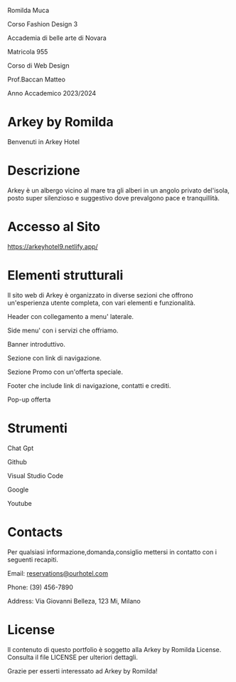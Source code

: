 Romilda Muca



Corso Fashion Design 3



Accademia di belle arte di Novara


Matricola 955 


Corso di Web Design 


Prof.Baccan Matteo 


Anno Accademico 2023/2024



# Arkey by Romilda
Benvenuti in Arkey Hotel

# Descrizione
Arkey è un albergo vicino al mare tra gli alberi in un angolo privato del'isola, posto super silenzioso e suggestivo dove prevalgono pace e tranquillità.

# Accesso al Sito
https://arkeyhotel9.netlify.app/

# Elementi strutturali
Il sito web di Arkey è organizzato in diverse sezioni che offrono un'esperienza utente completa, con vari elementi e funzionalità.

Header con collegamento a menu' laterale.

Side menu' con i servizi che offriamo.

Banner introduttivo.

Sezione con link di navigazione.

Sezione Promo con un'offerta speciale.

Footer che include link di navigazione, contatti e crediti.

Pop-up offerta

# Strumenti

Chat Gpt

Github

Visual Studio Code

Google

Youtube


# Contacts
Per qualsiasi informazione,domanda,consiglio mettersi in contatto con i seguenti recapiti.

 Email: reservations@ourhotel.com

Phone: (39) 456-7890

Address: Via Giovanni Belleza, 123  Mi, Milano 


# License
 
Il contenuto di questo portfolio è soggetto alla Arkey by Romilda License. Consulta il file LICENSE per ulteriori dettagli.

Grazie per esserti interessato ad Arkey by Romilda!
